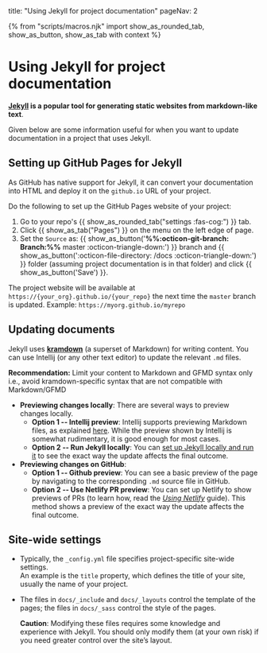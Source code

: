 <frontmatter>
  title: "Using Jekyll for project documentation"
  pageNav: 2
</frontmatter>

{% from "scripts/macros.njk" import show_as_rounded_tab, show_as_button, show_as_tab with context %}

# Using Jekyll for project documentation

<div class="lead">

**[Jekyll](https://jekyllrb.com/) is a popular tool for generating static websites from markdown-like text**.
</div>

Given below are some information useful for when you want to update documentation in a project that uses Jekyll.

<!-- ==================================================================================================== -->

## Setting up GitHub Pages for Jekyll

As GitHub has native support for Jekyll, it can convert your documentation into HTML and deploy it on the `github.io` URL of your project.

Do the following to set up the GitHub Pages website of your project:
1. Go to your repo's {{ show_as_rounded_tab("settings :fas-cog:") }} tab.
1. Click {{ show_as_tab("Pages") }} on the menu on the left edge of page.
1. Set the `Source` as: {{ show_as_button('**%%:octicon-git-branch: Branch:%%** master :octicon-triangle-down:') }} branch and {{ show_as_button(':octicon-file-directory: /docs :octicon-triangle-down:') }} folder (assuming project documentation is in that folder) and click {{ show_as_button('Save') }}.

The project website will be available at `https://{your_org}.github.io/{your_repo}` the next time the `master` branch is updated. Example: `https://myorg.github.io/myrepo`

<!-- ==================================================================================================== -->

## Updating documents

Jekyll uses [**kramdown**](https://kramdown.gettalong.org/syntax.html) (a superset of Markdown) for writing content. You can use Intellij (or any other text editor) to update the relevant `.md` files.

<box type="tip" seamless>

**Recommendation:** Limit your content to Markdown and GFMD syntax only i.e., avoid kramdown-specific syntax that are not compatible with Markdown/GFMD
</box>

* **Previewing changes locally**: There are several ways to preview changes locally.
  * **Option 1 -- Intellij preview**: Intellij supports previewing Markdown files, as explained [here](https://www.jetbrains.com/help/idea/markdown.html). While the preview shown by Intellij is somewhat rudimentary, it is good enough for most cases.
  * **Option 2 -- Run Jekyll locally**: You can [set up Jekyll locally and run it](https://help.github.com/en/github/working-with-github-pages/testing-your-github-pages-site-locally-with-jekyll) to see the exact way the update affects the final outcome.
* **Previewing changes on GitHub**:
  * **Option 1 -- Github preview**: You can see a basic preview of the page by navigating to the corresponding `.md` source file in GitHub.
  * **Option 2 -- Use Netlify PR preview**: You can set up Netlify to show previews of PRs (to learn how, read the [_Using Netlify_](netlify.html) guide). This method shows a preview of the exact way the update affects the final outcome.

<!-- ==================================================================================================== -->

## Site-wide settings

* Typically, the `_config.yml` file specifies project-specific site-wide settings.<br>
  An example is the `title` property, which defines the title of your site, usually the name of your project.

* The files in `docs/_include` and `docs/_layouts` control the template of the pages; the files in `docs/_sass` control the style of the pages.

  <box type="warning" seamless>

  **Caution**: Modifying these files requires some knowledge and experience with Jekyll. You should only modify them (at your own risk) if you need greater control over the site’s layout.
  </box>
